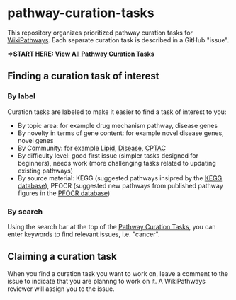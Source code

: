# pathway-curation-tasks
This repository organizes prioritized pathway curation tasks for [WikiPathways](https://www.wikipathways.org/). Each separate curation task is described in a GitHub "issue".


**=>START HERE: [View All Pathway Curation Tasks](https://github.com/wikipathways/pathway-curation-tasks/issues)**

## Finding a curation task of interest

### By label

Curation tasks are labeled to make it easier to find a task of interest to you:

- By topic area: for example drug mechanism pathway, disease genes
- By novelty in terms of gene content: for example novel disease genes, novel genes
- By Community: for example [Lipid](https://www.wikipathways.org/communities/lipids.html), [Disease](https://www.wikipathways.org/communities/diseases.html), [CPTAC](https://www.wikipathways.org/communities/cptac.html)
- By difficulty level: good first issue (simpler tasks designed for beginners), needs work (more challenging tasks related to updating existing pathways)
- By source material: KEGG (suggested pathways insipred by the [KEGG database](https://www.genome.jp/kegg/pathway.html)), PFOCR (suggested new pathways from published pathway figures in the [PFOCR database](https://pfocr.wikipathways.org/))

### By search

Using the search bar at the top of the [Pathway Curation Tasks](https://github.com/wikipathways/pathway-curation-tasks/issues), you can enter keywords to find relevant issues, i.e. "cancer". 

## Claiming a curation task

When you find a curation task you want to work on, leave a comment to the issue to indicate that you are plannng to work on it. A WikiPathways reviewer will assign you to the issue.
